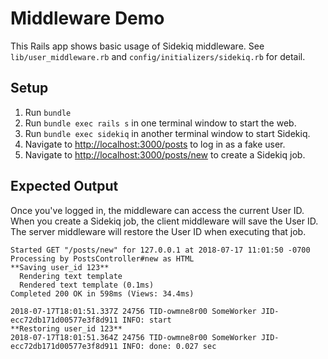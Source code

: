 # Middleware Demo

This Rails app shows basic usage of Sidekiq middleware.  See `lib/user_middleware.rb` and
`config/initializers/sidekiq.rb` for detail.

## Setup

1. Run `bundle`
2. Run `bundle exec rails s` in one terminal window to start the web.
3. Run `bundle exec sidekiq` in another terminal window to start Sidekiq.
4. Navigate to [http://localhost:3000/posts](http://localhost:3000/posts) to log in as a fake user.
5. Navigate to [http://localhost:3000/posts/new](http://localhost:3000/posts/new) to create a Sidekiq job.

## Expected Output

Once you've logged in, the middleware can access the current User ID.
When you create a Sidekiq job, the client middleware will save the User
ID. The server middleware will restore the User ID when executing
that job.

```
Started GET "/posts/new" for 127.0.0.1 at 2018-07-17 11:01:50 -0700
Processing by PostsController#new as HTML
**Saving user_id 123**
  Rendering text template
  Rendered text template (0.1ms)
Completed 200 OK in 598ms (Views: 34.4ms)
```

```
2018-07-17T18:01:51.337Z 24756 TID-owmne8r00 SomeWorker JID-ecc72db171d00577e3f8d911 INFO: start
**Restoring user_id 123**
2018-07-17T18:01:51.364Z 24756 TID-owmne8r00 SomeWorker JID-ecc72db171d00577e3f8d911 INFO: done: 0.027 sec
```
